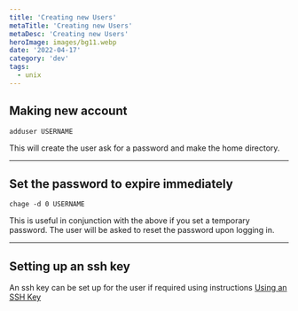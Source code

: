 ```yaml
---
title: 'Creating new Users'
metaTitle: 'Creating new Users'
metaDesc: 'Creating new Users'
heroImage: images/bg11.webp
date: '2022-04-17'
category: 'dev'
tags:
  - unix
---
```


## Making new account


    adduser USERNAME
This will create the user ask for a password and make the home directory.

---
## Set the password to expire immediately
    chage -d 0 USERNAME
This is useful in conjunction with the above if you set a temporary password. The user will be asked to reset the password upon logging in.

---
## Setting up an ssh key

An ssh key can be set up for the user if required using instructions [Using an SSH Key](/post/Using-an-SSH-Key)
